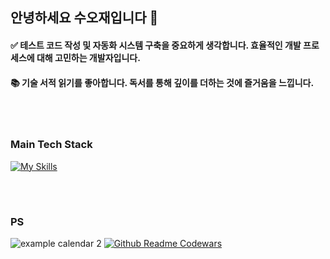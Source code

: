 ## 안녕하세요 수오재입니다 👋

#### ✅ 테스트 코드 작성 및 자동화 시스템 구축을 중요하게 생각합니다. 효율적인 개발 프로세스에 대해 고민하는 개발자입니다. <br/>

#### 📚 기술 서적 읽기를 좋아합니다. 독서를 통해 깊이를 더하는 것에 즐거움을 느낍니다. <br/>

<br/>

#

### Main Tech Stack


[![My Skills](https://skillicons.dev/icons?i=flutter,nestjs,aws&theme=light)](https://skillicons.dev)<br/>

<br/>

#

### PS 

![example calendar 2](https://leetcode-solved-problems.vercel.app/api?username=suojae3&name=suojae&type=calendar&bolder=true&title=true)
[![Github Readme Codewars](https://codewars-stats-ignacio-cuadra.vercel.app/?username=suojae3)](https://github.com/ignacio-cuadra/github-readme-codewars)
